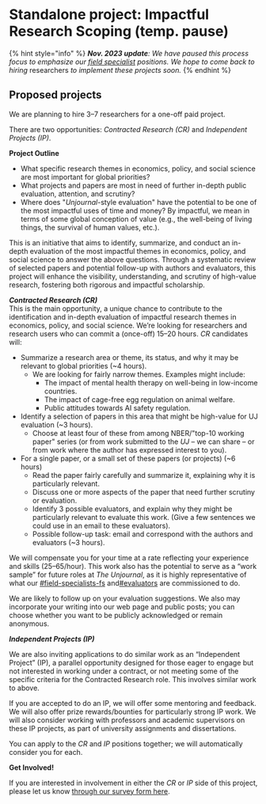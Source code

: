 # Standalone project: Impactful Research Scoping (temp. pause)

{% hint style="info" %}
_**Nov. 2023 update**: We have paused this process focus to emphasize our_ [_field specialist_](../../organizational-roles-and-responsibilities/#field-specialists-fs) _positions. We hope to come back to hiring_ researchers _to implement these projects soon._&#x20;
{% endhint %}

## Proposed projects

We are planning to hire 3–7 researchers for a one-off paid project.&#x20;

There are two opportunities: _Contracted Research (CR)_ and _Independent Projects (IP)_.

**Project Outline**

* What specific research themes in economics, policy, and social science are most important for global priorities?&#x20;
* What projects and papers are most in need of further in-depth public evaluation, attention, and scrutiny?&#x20;
* Where does "_Unjournal_-style evaluation" have the potential to be one of the most impactful uses of time and money? By impactful, we mean in terms of some global conception of value (e.g., the well-being of living things, the survival of human values, etc.).

This is an initiative that aims to identify, summarize, and conduct an in-depth evaluation of the most impactful themes in economics, policy, and social science to answer the above questions. Through a systematic review of selected papers and potential follow-up with authors and evaluators, this project will enhance the visibility, understanding, and scrutiny of high-value research, fostering both rigorous and impactful scholarship.&#x20;

_**Contracted Research (CR)**_\
This is the main opportunity, a unique chance to contribute to the identification and in-depth evaluation of impactful research themes in economics, policy, and social science. We’re looking for researchers and research users who can commit a (once-off) 15–20 hours. _CR_ candidates will:

* Summarize a research area or theme, its status, and why it may be relevant to global priorities (\~4 hours).
  * We are looking for fairly narrow themes. Examples might include:&#x20;
    * The impact of mental health therapy on well-being in low-income countries.&#x20;
    * The impact of cage-free egg regulation on animal welfare.
    * Public attitudes towards AI safety regulation.
* Identify a selection of papers in this area that might be high-value for UJ evaluation (\~3 hours).
  * Choose at least four of these from among NBER/"top-10 working paper" series (or from work submitted to the _UJ_ – we can share – or from work where the author has expressed interest to you).
* For a single paper, or a small set of these papers (or projects) (\~6 hours)
  * Read the paper fairly carefully and summarize it, explaining why it is particularly relevant.
  * Discuss one or more aspects of the paper that need further scrutiny or evaluation.
  * Identify 3 possible evaluators, and explain why they might be particularly relevant to evaluate this work. (Give a few sentences we could use in an email to these evaluators).
  * Possible follow-up task: email and correspond with the authors and evaluators (\~3 hours).

We will compensate you for your time at a rate reflecting your experience and skills ($25–$65/hour). This work also has the potential to serve as a “work sample” for future roles at _The Unjournal_, as it is highly representative of what our [#field-specialists-fs](../#field-specialists-fs "mention") and[#evaluators](../#evaluators "mention") are commissioned to do.&#x20;

We are likely to follow up on your evaluation suggestions. We also may incorporate your writing into our web page and public posts; you can choose whether you want to be publicly acknowledged or remain anonymous.

_**Independent Projects (IP)**_

We are also inviting applications to do similar work as an “Independent Project” (IP), a parallel opportunity designed for those eager to engage but not interested in working under a contract, or not meeting some of the specific criteria for the Contracted Research role. This involves similar work to above.

If you are accepted to do an IP, we will offer some mentoring and feedback. We will also offer prize rewards/bounties for particularly strong IP work. We will also consider working with professors and academic supervisors on these IP projects, as part of university assignments and dissertations.

You can apply to the _CR_ and _IP_ positions together; we will automatically consider you for each.

**Get Involved!**

If you are interested in involvement in either the _CR_ or _IP_ side of this project, please let us know [through our survey form here](https://airtable.com/appbPYEw9nURln7Qg/shrxGwooWtwZqY8cd).
